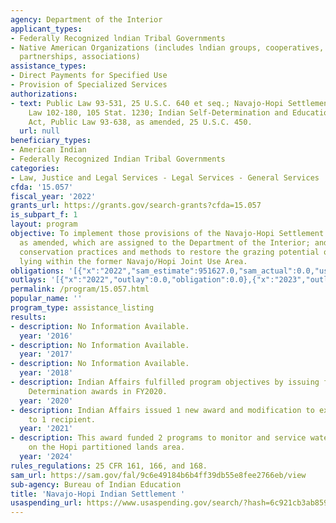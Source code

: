 ```yaml
---
agency: Department of the Interior
applicant_types:
- Federally Recognized lndian Tribal Governments
- Native American Organizations (includes lndian groups, cooperatives, corporations,
  partnerships, associations)
assistance_types:
- Direct Payments for Specified Use
- Provision of Specialized Services
authorizations:
- text: Public Law 93-531, 25 U.S.C. 640 et seq.; Navajo-Hopi Settlement Act; Public
    Law 102-180, 105 Stat. 1230; Indian Self-Determination and Education Assistance
    Act, Public Law 93-638, as amended, 25 U.S.C. 450.
  url: null
beneficiary_types:
- American Indian
- Federally Recognized Indian Tribal Governments
categories:
- Law, Justice and Legal Services - Legal Services - General Services
cfda: '15.057'
fiscal_year: '2022'
grants_url: https://grants.gov/search-grants?cfda=15.057
is_subpart_f: 1
layout: program
objective: To implement those provisions of the Navajo-Hopi Settlement Act of 1974,
  as amended, which are assigned to the Department of the Interior; and to institute
  conservation practices and methods to restore the grazing potential of rangelands
  lying within the former Navajo/Hopi Joint Use Area.
obligations: '[{"x":"2022","sam_estimate":951627.0,"sam_actual":0.0,"usa_spending_actual":628542.0},{"x":"2023","sam_estimate":0.0,"sam_actual":801657.0,"usa_spending_actual":801657.0},{"x":"2024","sam_estimate":0.0,"sam_actual":0.0,"usa_spending_actual":478473.0}]'
outlays: '[{"x":"2022","outlay":0.0,"obligation":0.0},{"x":"2023","outlay":0.0,"obligation":1210119.0},{"x":"2024","outlay":0.0,"obligation":0.0}]'
permalink: /program/15.057.html
popular_name: ''
program_type: assistance_listing
results:
- description: No Information Available.
  year: '2016'
- description: No Information Available.
  year: '2017'
- description: No Information Available.
  year: '2018'
- description: Indian Affairs fulfilled program objectives by issuing four (4) Self
    Determination awards in FY2020.
  year: '2020'
- description: Indian Affairs issued 1 new award and modification to existing awards
    to 1 recipient.
  year: '2021'
- description: This award funded 2 programs to monitor and service water resources
    on the Hopi partitioned lands area.
  year: '2024'
rules_regulations: 25 CFR 161, 166, and 168.
sam_url: https://sam.gov/fal/9c6e49184b6b4ff39db55e8fee2766eb/view
sub-agency: Bureau of Indian Education
title: 'Navajo-Hopi Indian Settlement '
usaspending_url: https://www.usaspending.gov/search/?hash=6c921cb3ab859223d39d6ccdb15ad712
---
```

